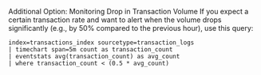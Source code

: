 

Additional Option: Monitoring Drop in Transaction Volume
If you expect a certain transaction rate and want to alert when the volume drops significantly (e.g., by 50% compared to the previous hour), use this query:

```
index=transactions_index sourcetype=transaction_logs
| timechart span=5m count as transaction_count
| eventstats avg(transaction_count) as avg_count
| where transaction_count < (0.5 * avg_count)
```
